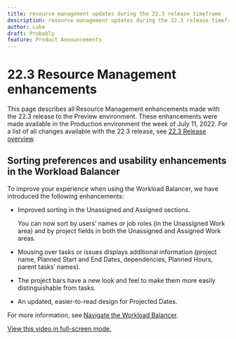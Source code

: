 ```yaml
---
title: resource management updates during the 22.3 release timeframe
description: resource management updates during the 22.3 release timeframe
author: Luke
draft: Probably
feature: Product Announcements
---
```


# 22.3 Resource Management enhancements

This page describes all Resource Management enhancements made with the 22.3 release to the Preview environment. These enhancements were made available in the Production environment the week of July 11, 2022. For a list of all changes available with the 22.3 release, see [22.3 Release overview](../../../product-announcements/product-releases/22.3-release-activity/22-3-release-overview.md).

## Sorting preferences and usability enhancements in the Workload Balancer

To improve your experience when using the Workload Balancer, we have introduced the following enhancements:

*   Improved sorting in the Unassigned and Assigned sections.
    
    You can now sort by users’ names or job roles (in the Unassigned Work area) and by project fields in both the Unassigned and Assigned Work areas.
    
*   Mousing over tasks or issues displays additional information (project name, Planned Start and End Dates, dependencies, Planned Hours, parent tasks’ names).
    
*   The project bars have a new look and feel to make them more easily distinguishable from tasks.
    
*   An updated, easier-to-read design for Projected Dates.
    

For more information, see [Navigate the Workload Balancer](/help/quicksilver/resource-mgmt/workload-balancer/navigate-the-workload-balancer.md).

[View this video in full-screen mode.](https://vimeo.com/716385898/5da48f5343)
